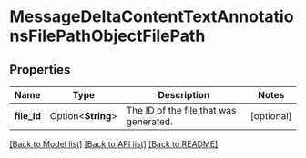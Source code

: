# MessageDeltaContentTextAnnotationsFilePathObjectFilePath

## Properties

Name | Type | Description | Notes
------------ | ------------- | ------------- | -------------
**file_id** | Option<**String**> | The ID of the file that was generated. | [optional]

[[Back to Model list]](../README.md#documentation-for-models) [[Back to API list]](../README.md#documentation-for-api-endpoints) [[Back to README]](../README.md)


